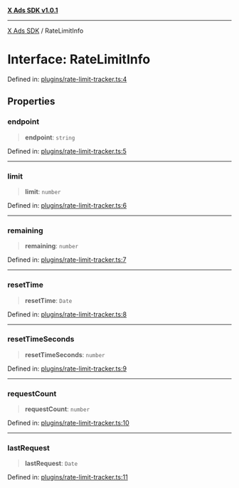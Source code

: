 [**X Ads SDK v1.0.1**](../README.md)

***

[X Ads SDK](../globals.md) / RateLimitInfo

# Interface: RateLimitInfo

Defined in: [plugins/rate-limit-tracker.ts:4](https://github.com/kage1020/x-ads-sdk/blob/main/src/plugins/rate-limit-tracker.ts#L4)

## Properties

### endpoint

> **endpoint**: `string`

Defined in: [plugins/rate-limit-tracker.ts:5](https://github.com/kage1020/x-ads-sdk/blob/main/src/plugins/rate-limit-tracker.ts#L5)

***

### limit

> **limit**: `number`

Defined in: [plugins/rate-limit-tracker.ts:6](https://github.com/kage1020/x-ads-sdk/blob/main/src/plugins/rate-limit-tracker.ts#L6)

***

### remaining

> **remaining**: `number`

Defined in: [plugins/rate-limit-tracker.ts:7](https://github.com/kage1020/x-ads-sdk/blob/main/src/plugins/rate-limit-tracker.ts#L7)

***

### resetTime

> **resetTime**: `Date`

Defined in: [plugins/rate-limit-tracker.ts:8](https://github.com/kage1020/x-ads-sdk/blob/main/src/plugins/rate-limit-tracker.ts#L8)

***

### resetTimeSeconds

> **resetTimeSeconds**: `number`

Defined in: [plugins/rate-limit-tracker.ts:9](https://github.com/kage1020/x-ads-sdk/blob/main/src/plugins/rate-limit-tracker.ts#L9)

***

### requestCount

> **requestCount**: `number`

Defined in: [plugins/rate-limit-tracker.ts:10](https://github.com/kage1020/x-ads-sdk/blob/main/src/plugins/rate-limit-tracker.ts#L10)

***

### lastRequest

> **lastRequest**: `Date`

Defined in: [plugins/rate-limit-tracker.ts:11](https://github.com/kage1020/x-ads-sdk/blob/main/src/plugins/rate-limit-tracker.ts#L11)
